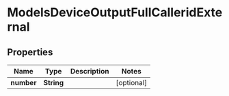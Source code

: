 

# ModelsDeviceOutputFullCalleridExternal


## Properties

| Name | Type | Description | Notes |
|------------ | ------------- | ------------- | -------------|
|**number** | **String** |  |  [optional] |



